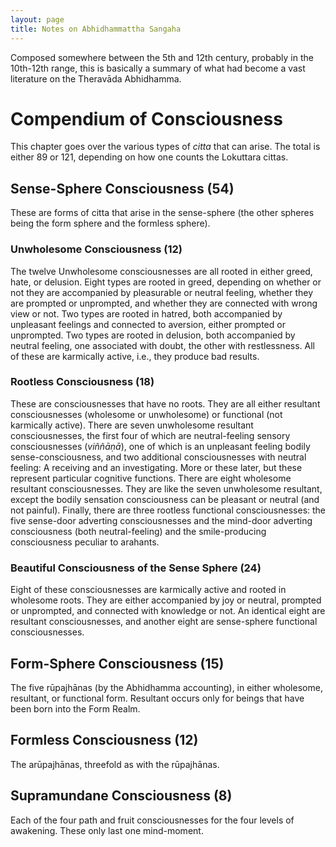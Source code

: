 ```yaml
---
layout: page
title: Notes on Abhidhammattha Sangaha
---
```


Composed somewhere between the 5th and 12th century, probably in the 10th-12th range, this is basically a summary of what had become a vast literature on the Theravāda Abhidhamma.

# Compendium of Consciousness

This chapter goes over the various types of *citta* that can arise.  The total is either 89 or 121, depending on how one counts the Lokuttara cittas.

## Sense-Sphere Consciousness (54)

These are forms of citta that arise in the sense-sphere (the other spheres being the form sphere and the formless sphere).

### Unwholesome Consciousness (12)

The twelve Unwholesome consciousnesses are all rooted in either greed, hate, or delusion.  Eight types are rooted in greed, depending on whether or not they are accompanied by pleasurable or neutral feeling, whether they are prompted or unprompted, and whether they are connected with wrong view or not.  Two types are rooted in hatred, both accompanied by unpleasant feelings and connected to aversion, either prompted or unprompted.  Two types are rooted in delusion, both accompanied by neutral feeling, one associated with doubt, the other with restlessness.  All of these are karmically active, i.e., they produce bad results.

### Rootless Consciousness (18)

These are consciousnesses that have no roots.  They are all either resultant consciousnesses (wholesome or unwholesome) or functional (not karmically active).  There are seven unwholesome resultant consciousnesses, the first four of which are neutral-feeling sensory consciousnesses (*viññāṇā*), one of which is an unpleasant feeling bodily sense-consciousness, and two additional consciousnesses with neutral feeling:  A receiving and an investigating.  More or these later, but these represent particular cognitive functions.  There are eight wholesome resultant consciousnesses.  They are like the seven unwholesome resultant, except the bodily sensation consciousness can be pleasant or neutral (and not painful).  Finally, there are three rootless functional consciousnesses:  the five sense-door adverting consciousnesses and the mind-door adverting consciousness (both neutral-feeling) and the smile-producing consciousness peculiar to arahants.

### Beautiful Consciousness of the Sense Sphere (24)

Eight of these consciousnesses are karmically active and rooted in wholesome roots.  They are either accompanied by joy or neutral, prompted or unprompted, and connected with knowledge or not.  An identical eight are resultant consciousnesses, and another eight are sense-sphere functional consciousnesses.  

## Form-Sphere Consciousness (15)

The five rūpajhānas (by the Abhidhamma accounting), in either wholesome, resultant, or functional form.  Resultant occurs only for beings that have been born into the Form Realm.  

## Formless Consciousness (12)

The arūpajhānas, threefold as with the rūpajhānas.

## Supramundane Consciousness (8)

Each of the four path and fruit consciousnesses for the four levels of awakening.  These only last one mind-moment.  